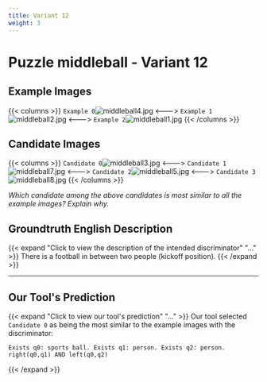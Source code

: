 ```yaml
---
title: Variant 12
weight: 3
---
```


# Puzzle middleball - Variant 12

## Example Images
{{< columns >}}
`Example 0`![middleball4.jpg](/natscene-data/images/middleball4.jpg)
<--->
`Example 1`![middleball2.jpg](/natscene-data/images/middleball2.jpg)
<--->
`Example 2`![middleball1.jpg](/natscene-data/images/middleball1.jpg)
{{< /columns >}}

## Candidate Images
{{< columns >}}
`Candidate 0`![middleball3.jpg](/natscene-data/images/middleball3.jpg)
<--->
`Candidate 1`![middleball7.jpg](/natscene-data/images/middleball7.jpg)
<--->
`Candidate 2`![middleball5.jpg](/natscene-data/images/middleball5.jpg)
<--->
`Candidate 3`![middleball8.jpg](/natscene-data/images/middleball8.jpg)
{{< /columns >}}

*Which candidate among the above candidates is most similar to all the example images? Explain why.*

## Groundtruth English Description

{{< expand "Click to view the description of the intended discriminator" "..." >}}
There is a football in between two people (kickoff position).
{{< /expand >}}

---



## Our Tool's Prediction

{{< expand "Click to view our tool's prediction" "..." >}}
Our tool selected `Candidate 0` as being the most similar to the example images with the discriminator:
```plaintext
Exists q0: sports ball. Exists q1: person. Exists q2: person. right(q0,q1) AND left(q0,q2)
```
{{< /expand >}}
